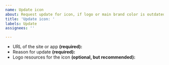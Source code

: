 ```yaml
---
name: Update icon
about: Request update for icon, if logo or main brand color is outdated.
title: 'Update icon: '
labels: Update
assignees: ''

---
```


<!--
First, READ OUR ISSUE GUIDELINES: https://git.io/JLu8h
(Only takes half a minute to read!)

Remember to add NAME OF THE SITE OR APP at the end of the title. -->

- URL of the site or app **(required):** 
- Reason for update **(required):** 
- Logo resources for the icon **(optional, but recommended):** 

<!-- ^ ^ ^ ^ ^ ^ ^ ^ ^ ^ ^ ^ ^ ^ ^ ^ ^ ^ ^ ^ ^ ^ ^
NO PROFILE PICTURES (Twitter, Facebook, Github etc.) OF ANY KIND AS LOGO RESOURCE, these are not helpful at all.

If you're adding IMAGE as logo resource, it has to be either:

1. SVG vector from official source (or other vector file format, vectors are most preferable)
 OR
2. High quality image from official source (at least 1000px on either sides [does not include white space around the logo], smooth edges, no artifacts etc).

Also, it has be currently used logo by the company.

If your finding doesn't fit any of the criterias, it's best to leave it empty. -->